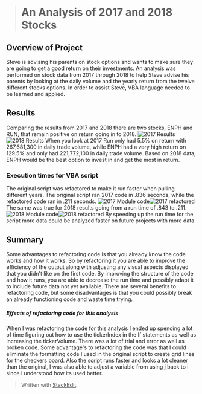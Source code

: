 
> # An Analysis of 2017 and 2018 Stocks
> 
## Overview of Project
Steve is advising his parents on stock options and wants to make sure they are going to get a good return on their investments. An analysis was performed on stock data from 2017 through 2018 to help Steve advise his parents by looking at the daily volume and the yearly return from the twelve different stocks options. In order to assist Steve, VBA language needed to be learned and applied.

## Results
Comparing the results from 2017 and 2018 there are two stocks, ENPH and RUN, that remain positive on return going in to 2018.
![2017 Results](https://user-images.githubusercontent.com/83738699/124402381-9633af80-dcf5-11eb-8e69-850691073459.PNG)![2018 Results](https://user-images.githubusercontent.com/83738699/124402388-9fbd1780-dcf5-11eb-9a68-cc8c8ca6b217.PNG)
When you look at 2017 Run only had 5.5% on return with 267,681,300 in daily trade volume, while ENPH had a very high return on 129.5% and only had 221,772,100 in daily trade volume. Based on 2018 data, ENPH would be the best option to invest in and get the most in return.
### Execution times for VBA script
The original script was refactored to make it run faster when pulling different years. The original script ran 2017 code in .836 seconds, while the refactored code ran in .211 seconds. ![2017 Module code](https://user-images.githubusercontent.com/83738699/124402859-879ac780-dcf8-11eb-8477-9afd185c2da1.PNG)![2017 refactored](https://user-images.githubusercontent.com/83738699/124402883-9ed9b500-dcf8-11eb-8cdf-c1cc57abac7e.PNG)
The same was true for 2018 results going from a run time of .843 to .211.
![2018 Module code](https://user-images.githubusercontent.com/83738699/124402909-c6c91880-dcf8-11eb-8a34-cce6bb6baba4.PNG)![2018 refactored](https://user-images.githubusercontent.com/83738699/124402915-cd579000-dcf8-11eb-9692-c8640372f2b4.PNG)
By speeding up the run time for the script more data could be analyzed faster on future projects with more data.  
## Summary
Some advantages to refactoring code is that you already know the code works and how it works. So by refactoring it you are able to improve the efficiency of the output along with adjusting any visual aspects displayed that you didn't like on the first code. By improving the structure of the code and how it runs, you are able to decrease the run time and possibly adapt it to include future data not yet available. There are several benefits to refactoring code, but some disadvantages is that you could possibly break an already functioning code and waste time trying. 
##### Effects of refactoring code for this analysis
When I was refactoring the code for this analysis I ended up spending a lot of time figuring out how to use the tickerIndex in the If statements as well as increasing the tickerVolume. There was a lot of trial and error as well as broken code. Some advantage's to refactoring the code was that I could eliminate the formatting code I used in the original script to create grid lines for the checkers board. Also the script runs faster and looks a lot cleaner than the original, I was also able to adjust a variable from using j back to i since i understood how its used better.

> Written with [StackEdit](https://stackedit.io/).
